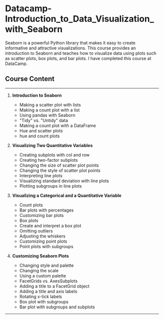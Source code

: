 # Datacamp-Introduction_to_Data_Visualization_with_Seaborn
 Seaborn is a powerful Python library that makes it easy to create informative and attractive visualizations. This course provides an introduction to Seaborn and teaches how to visualize data using plots such as scatter plots, box plots, and bar plots. I have completed this course at DataCamp.

## Course Content
---
1. **Introduction to Seaborn**
    - Making a scatter plot with lists
    - Making a count plot with a list
    - Using pandas with Seaborn
    - "Tidy" vs. "Untidy" data
    - Making a count plot with a DataFrame
    - Hue and scatter plots
    - hue and count plots
2. **Visualizing Two Quantitative Variables**
    - Creating subplots with col and row
    - Creating two-factor subplots
    - Changing the size of scatter plot points
    - Changing the style of scatter plot points
    - Interpreting line plots
    - Visualizing standard deviation with line plots
    - Plotting subgroups in line plots
3. **Visualizing a Categorical and a Quantitative Variable**
    - Count plots
    - Bar plots with percentages
    - Customizing bar plots
    - Box plots
    - Create and interpret a box plot
    - Omitting outliers
    - Adjusting the whiskers
    - Customizing point plots
    - Point plots with subgroups

4. **Customizing Seaborn Plots**
    - Changing style and palette
    - Changing the scale
    - Using a custom palette
    - FacetGrids vs. AxesSubplots
    - Adding a title to a FacetGrid object
    - Adding a title and axis labels
    - Rotating x-tick labels
    - Box plot with subgroups
    - Bar plot with subgroups and subplots
---
